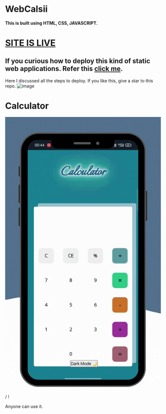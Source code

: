 # WebCalsii

#### This is built using HTML, CSS, JAVASCRIPT.
# [SITE IS LIVE](https://anuragk-24.github.io/WebCalsii/)
## If you curious how to deploy this kind of static web applications. Refer this [click me](https://anuragk24.hashnode.dev/how-to-deploy-static-websites-to-github-complete-guide).
Here I discussed all the steps to deploy. 
If you like this, give a star to this repo. <img width="122" alt="image" src="https://github.com/anuragK-24/WebCalsii/assets/88237080/660265e5-d6a0-4f4a-a581-6fed20b7dd84">


# Calculator

![ Alt text](Calsii.gif) / ! [](Calsii.gif)

Anyone can use it.



